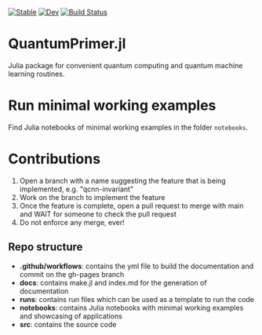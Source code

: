 [![Stable](https://img.shields.io/badge/docs-stable-blue.svg)](https://Qu-DOS.github.io/QuantumPrimer.jl/stable/)
[![Dev](https://img.shields.io/badge/docs-dev-blue.svg)](https://Qu-DOS.github.io/QuantumPrimer.jl/dev/)
[![Build Status](https://github.com/Qu-DOS/QuantumPrimer.jl/actions/workflows/CI.yml/badge.svg?branch=main)](https://github.com/Qu-DOS/QuantumPrimer.jl/actions/workflows/CI.yml?query=branch%3Amain)

# QuantumPrimer.jl
Julia package for convenient quantum computing and quantum machine learning routines.

# Run minimal working examples
Find Julia notebooks of minimal working examples in the folder `notebooks`.

<!-- ## Online documentation -->
<!-- Check the online documentation at <a href="https://Qu-DOS.github.io/QuantumPrimer.jl/dev/">this link</a>. -->

# Contributions
1. Open a branch with a name suggesting the feature that is being implemented, e.g. "qcnn-invariant"
2. Work on the branch to implement the feature
3. Once the feature is complete, open a pull request to merge with main and WAIT for someone to check the pull request
4. Do not enforce any merge, ever!

## Repo structure
* **.github/workflows**: contains the yml file to build the documentation and commit on the gh-pages branch
* **docs**: contains make.jl and index.md for the generation of documentation
* **runs**: contains run files which can be used as a template to run the code
* **notebooks**: contains Julia notebooks with minimal working examples and showcasing of applications
* **src**: contains the source code